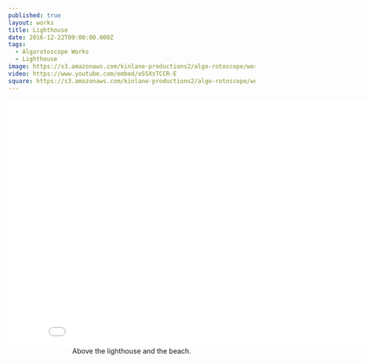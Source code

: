 ```yaml
---
published: true
layout: works
title: Lighthouse
date: 2016-12-22T09:00:00.000Z
tags:
  - Algorotoscope Works
  - Lighthouse
image: https://s3.amazonaws.com/kinlane-productions2/algo-rotoscope/working/lighthouse.png
video: https://www.youtube.com/embed/o5SXsTCCR-E
square: https://s3.amazonaws.com/kinlane-productions2/algo-rotoscope/working/lighthouse-square.png
---
```

<center><iframe width="853" height="505" src="{{ page.video }}" frameborder="0" allowfullscreen></iframe></center>
<center>Above the lighthouse and the beach.</center>
